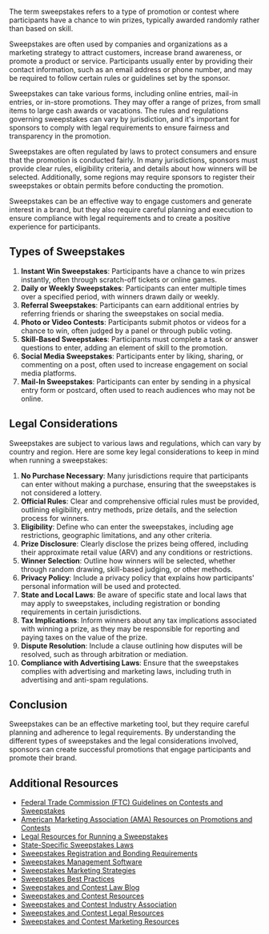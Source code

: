 The term sweepstakes refers to a type of promotion or contest where participants have a chance to win prizes, typically awarded randomly rather than based on skill.

Sweepstakes are often used by companies and organizations as a marketing strategy to attract customers, increase brand awareness, or promote a product or service. Participants usually enter by providing their contact information, such as an email address or phone number, and may be required to follow certain rules or guidelines set by the sponsor.

Sweepstakes can take various forms, including online entries, mail-in entries, or in-store promotions. They may offer a range of prizes, from small items to large cash awards or vacations. The rules and regulations governing sweepstakes can vary by jurisdiction, and it's important for sponsors to comply with legal requirements to ensure fairness and transparency in the promotion.

Sweepstakes are often regulated by laws to protect consumers and ensure that the promotion is conducted fairly. In many jurisdictions, sponsors must provide clear rules, eligibility criteria, and details about how winners will be selected. Additionally, some regions may require sponsors to register their sweepstakes or obtain permits before conducting the promotion.

Sweepstakes can be an effective way to engage customers and generate interest in a brand, but they also require careful planning and execution to ensure compliance with legal requirements and to create a positive experience for participants.

## Types of Sweepstakes
1. **Instant Win Sweepstakes**: Participants have a chance to win prizes instantly, often through scratch-off tickets or online games.
2. **Daily or Weekly Sweepstakes**: Participants can enter multiple times over a specified period, with winners drawn daily or weekly.
3. **Referral Sweepstakes**: Participants can earn additional entries by referring friends or sharing the sweepstakes on social media.
4. **Photo or Video Contests**: Participants submit photos or videos for a chance to win, often judged by a panel or through public voting.
5. **Skill-Based Sweepstakes**: Participants must complete a task or answer questions to enter, adding an element of skill to the promotion.
6. **Social Media Sweepstakes**: Participants enter by liking, sharing, or commenting on a post, often used to increase engagement on social media platforms.
7. **Mail-In Sweepstakes**: Participants can enter by sending in a physical entry form or postcard, often used to reach audiences who may not be online.


## Legal Considerations
Sweepstakes are subject to various laws and regulations, which can vary by country and region. Here are some key legal considerations to keep in mind when running a sweepstakes:
1. **No Purchase Necessary**: Many jurisdictions require that participants can enter without making a purchase, ensuring that the sweepstakes is not considered a lottery.
2. **Official Rules**: Clear and comprehensive official rules must be provided, outlining eligibility, entry methods, prize details, and the selection process for winners.
3. **Eligibility**: Define who can enter the sweepstakes, including age restrictions, geographic limitations, and any other criteria.
4. **Prize Disclosure**: Clearly disclose the prizes being offered, including their approximate retail value (ARV) and any conditions or restrictions.
5. **Winner Selection**: Outline how winners will be selected, whether through random drawing, skill-based judging, or other methods.
6. **Privacy Policy**: Include a privacy policy that explains how participants' personal information will be used and protected.
7. **State and Local Laws**: Be aware of specific state and local laws that may apply to sweepstakes, including registration or bonding requirements in certain jurisdictions.
8. **Tax Implications**: Inform winners about any tax implications associated with winning a prize, as they may be responsible for reporting and paying taxes on the value of the prize.
9. **Dispute Resolution**: Include a clause outlining how disputes will be resolved, such as through arbitration or mediation.
10. **Compliance with Advertising Laws**: Ensure that the sweepstakes complies with advertising and marketing laws, including truth in advertising and anti-spam regulations.


## Conclusion
Sweepstakes can be an effective marketing tool, but they require careful planning and adherence to legal requirements. By understanding the different types of sweepstakes and the legal considerations involved, sponsors can create successful promotions that engage participants and promote their brand.


## Additional Resources
- [Federal Trade Commission (FTC) Guidelines on Contests and Sweepstakes](https://www.ftc.gov/tips-advice/business-center/guidance/advertising-and-marketing-your-business)
- [American Marketing Association (AMA) Resources on Promotions and Contests](https://www.ama.org/)
- [Legal Resources for Running a Sweepstakes](https://www.sweepstakeslegal.com/)
- [State-Specific Sweepstakes Laws](https://www.nolo.com/legal-encyclopedia/sweepstakes-contests-state-laws-29700.html)
- [Sweepstakes Registration and Bonding Requirements](https://www.sweepstakesregistration.com/)
- [Sweepstakes Management Software](https://www.sweepstakesmanager.com/)
- [Sweepstakes Marketing Strategies](https://www.sweepstakesmarketing.com/)
- [Sweepstakes Best Practices](https://www.sweepstakesbestpractices.com/)
- [Sweepstakes and Contest Law Blog](https://www.sweepstakeslawblog.com/)
- [Sweepstakes and Contest Resources](https://www.sweepstakescontestresources.com/)
- [Sweepstakes and Contest Industry Association](https://www.sweepstakescontestassociation.com/)
- [Sweepstakes and Contest Legal Resources](https://www.sweepstakescontestlegalresources.com/)
- [Sweepstakes and Contest Marketing Resources](https://www.sweepstakescontestmarketingresources.com/)


